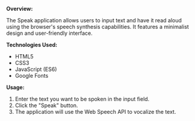 <b>Overview:</b></br>

The Speak application allows users to input text and have it read aloud using the browser's speech synthesis capabilities. It features a minimalist design and user-friendly interface.

<b>Technologies Used:</b></br>
 * HTML5</br>
 * CSS3</br>
 * JavaScript (ES6)</br>
 * Google Fonts</br>

<b>Usage:</b>
 1. Enter the text you want to be spoken in the input field.</br>
 2. Click the "Speak" button.</br>
 3. The application will use the Web Speech API to vocalize the text.</br>
